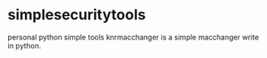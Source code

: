 # simplesecuritytools
personal python simple tools
knrmacchanger is a simple macchanger write in python.
